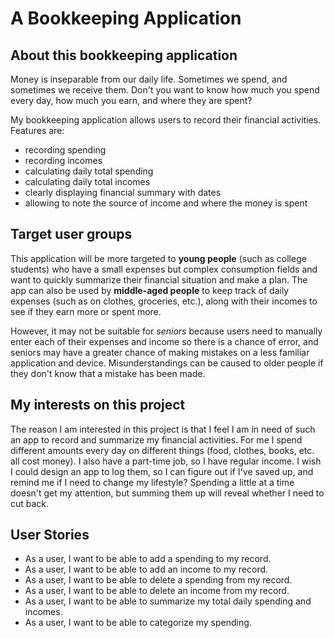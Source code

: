 # A Bookkeeping Application

## About this bookkeeping application

Money is inseparable from our daily life. Sometimes we spend, and sometimes we receive them.
Don't you want to know how much you spend every day, how much you earn, and where they are spent?

My bookkeeping application allows users to record their financial activities.
Features are:
- recording spending
- recording incomes
- calculating daily total spending
- calculating daily total incomes
- clearly displaying financial summary with dates
- allowing to note the source of income and where the money is spent

## Target user groups
This application will be more targeted to **young people** (such as college students) who have a small expenses but 
complex consumption fields and want to quickly summarize their financial 
situation and make a plan. The app can also be used by **middle-aged people** to keep track of daily expenses
(such as on clothes, groceries, etc.), along with their incomes to see if they earn more
or spent more.

However, it may not be suitable for *seniors* because users need to manually enter each of their expenses
and income so there is a chance of error, and seniors may have a greater chance of making mistakes on a less 
familiar application and device. Misunderstandings can be caused to older people if they don't know that a
mistake has been made.

## My interests on this project

The reason I am interested in this project is that I feel I am in need of such an app to record and summarize 
my financial activities. For me I spend different amounts every day on different things (food, clothes, books, etc. 
all cost money). I also have a part-time job, so I have regular income. I wish I could design an app to log them, so 
I can figure out if I've saved up, and remind me if I need to change my lifestyle? Spending a little at a time doesn't 
get my attention, but summing them up will reveal whether I need to cut back.

## User Stories
- As a user, I want to be able to add a spending to my record.
- As a user, I want to be able to add an income to my record.
- As a user, I want to be able to delete a spending from my record.
- As a user, I want to be able to delete an income from my record.
- As a user, I want to be able to summarize my total daily spending and incomes.
- As a user, I want to be able to categorize my spending.

 